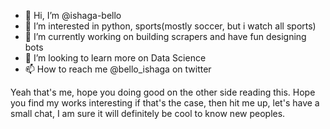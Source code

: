 - 👋 Hi, I’m @ishaga-bello
- 👀 I’m interested in python, sports(mostly soccer, but i watch all sports)
- 🌱 I’m currently working on building scrapers and have fun designing bots
- 💞️ I’m looking to learn more on Data Science
- 📫 How to reach me @bello_ishaga on twitter

Yeah that's me, hope you doing good on the other side reading this. Hope you find my works interesting if that's the case, then hit me up, let's have a small chat, I am sure it will definitely be cool to know new peoples. 

<!---
ishaga-bello/ishaga-bello is a ✨ special ✨ repository because its `README.md` (this file) appears on your GitHub profile.
You can click the Preview link to take a look at your changes.
--->
